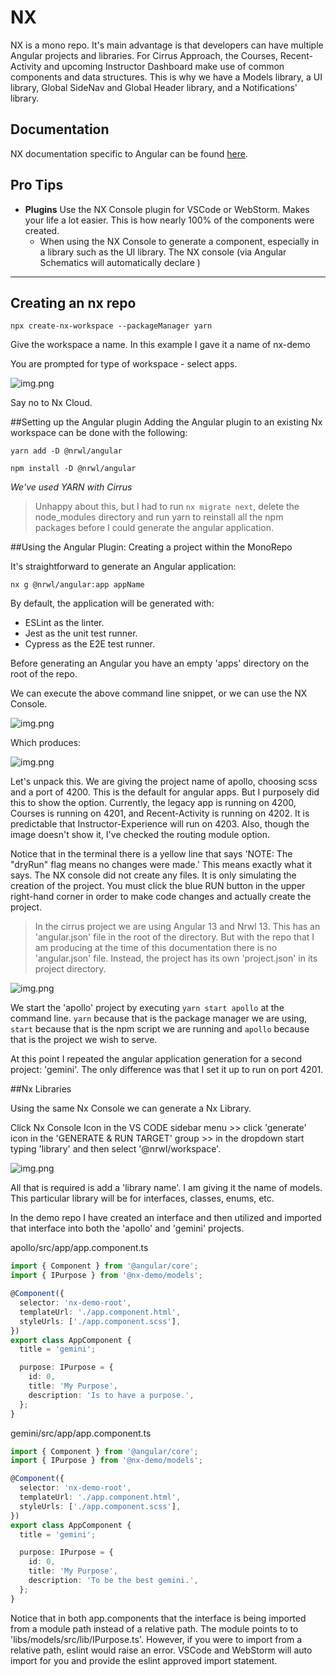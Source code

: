 # NX
NX is a mono repo. It's main advantage is that developers can have multiple Angular projects and libraries.
For Cirrus Approach, the Courses, Recent-Activity and upcoming Instructor Dashboard make use of common components and data structures.
This is why we have a Models library, a UI library, Global SideNav and Global Header library, and a Notifications' library.

## Documentation
NX documentation specific to Angular can be found [here](https://nx.dev/getting-started/angular-standalone-tutorial).

## Pro Tips
* __Plugins__ Use the NX Console plugin for VSCode or WebStorm. Makes your life a lot easier. This is how nearly 100% of the components were created.
  * When using the NX Console to generate a component, especially in a library such as the UI library. The NX console (via Angular Schematics will automatically declare )
****

## Creating an nx repo

`npx create-nx-workspace --packageManager yarn`

Give the workspace a name. In this example I gave it a name of nx-demo

You are prompted for type of workspace - select apps.

![img.png](select-apps.png)

Say no to Nx Cloud.

##Setting up the Angular plugin
Adding the Angular plugin to an existing Nx workspace can be done with the following:

`yarn add -D @nrwl/angular`

`npm install -D @nrwl/angular`

*We've used YARN with Cirrus*

>Unhappy about this, but I had to run `nx migrate next`, delete the node_modules directory and run yarn to reinstall all the npm packages before I could generate the angular application.

##Using the Angular Plugin: Creating a project within the MonoRepo

It's straightforward to generate an Angular application:

`nx g @nrwl/angular:app appName`

By default, the application will be generated with:

- ESLint as the linter.
- Jest as the unit test runner.
- Cypress as the E2E test runner.

Before generating an Angular you have an empty 'apps' directory on the root of the repo.

We can execute the above command line snippet, or we can use the NX Console.

![img.png](gen-ng.png)

Which produces:

![img.png](dry-run.png)

Let's unpack this. We are giving the project name of apollo, choosing scss and a port of 4200.  This is the default for angular apps. But I purposely did this to show the option. Currently, the legacy app is running on 4200, Courses is running on 4201, and Recent-Activity is running on 4202. It is predictable that Instructor-Experience will run on 4203. Also, though the image doesn't show it, I've checked the routing module option.

Notice that in the terminal there is a yellow line that says 'NOTE: The "dryRun" flag means no changes were made.'  This means exactly what it says. The NX console did not create any files. It is only simulating the creation of the project. You must click the blue RUN button in the upper right-hand corner in order to make code changes and actually create the project.

>In the cirrus project we are using Angular 13 and Nrwl 13. This has an 'angular.json' file in the root of the directory. But with the repo that I am producing at the time of this documentation there is no 'angular.json' file. Instead, the project has its own 'project.json' in its project directory.

![img.png](project-json.png)

We start the 'apollo' project by executing `yarn start apollo` at the command line. `yarn` because that is the package manager we are using, `start` because that is the npm script we are running and `apollo` because that is the project we wish to serve.

At this point I repeated the angular application generation for a second project: 'gemini'. The only difference was that I set it up to run on port 4201.

##Nx Libraries

Using the same Nx Console we can generate a Nx Library.

Click Nx Console Icon in the VS CODE sidebar menu >> click 'generate' icon in the 'GENERATE & RUN TARGET' group >> in the dropdown start typing 'library' and then select '@nrwl/workspace'.

![img.png](workspace.png)

All that is required is add a 'library name'. I am giving it the name of models. This particular library will be for interfaces, classes, enums, etc.

In the demo repo I have created an interface and then utilized and imported that interface into both the 'apollo' and 'gemini' projects.

apollo/src/app/app.component.ts

```typescript
import { Component } from '@angular/core';
import { IPurpose } from '@nx-demo/models';

@Component({
  selector: 'nx-demo-root',
  templateUrl: './app.component.html',
  styleUrls: ['./app.component.scss'],
})
export class AppComponent {
  title = 'gemini';

  purpose: IPurpose = {
    id: 0,
    title: 'My Purpose',
    description: 'Is to have a purpose.',
  };
}
```

gemini/src/app/app.component.ts

```typescript
import { Component } from '@angular/core';
import { IPurpose } from '@nx-demo/models';

@Component({
  selector: 'nx-demo-root',
  templateUrl: './app.component.html',
  styleUrls: ['./app.component.scss'],
})
export class AppComponent {
  title = 'gemini';

  purpose: IPurpose = {
    id: 0,
    title: 'My Purpose',
    description: 'To be the best gemini.',
  };
}
```

Notice that in both app.components that the interface is being imported from a module path instead of a relative path. The module points to to 'libs/models/src/lib/IPurpose.ts'. However, if you were to import from a relative path, eslint would raise an error. VSCode and WebStorm will auto import for you and provide the eslint approved import statement.
